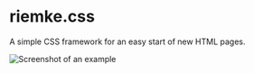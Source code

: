 # riemke.css

A simple CSS framework for an easy start of new HTML pages.

![Screenshot of an example](/examples/1.jpg?raw=true "example")
